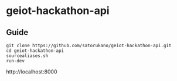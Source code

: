 # geiot-hackathon-api
## Guide
```
git clone https://github.com/satorukano/geiot-hackathon-api.git
cd geiot-hackathon-api
sourcealiases.sh
run-dev
```
http://localhost:8000
